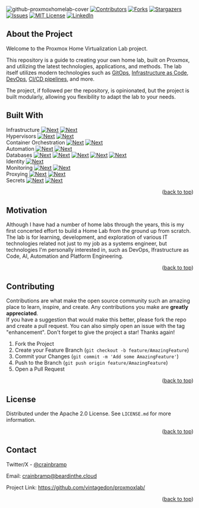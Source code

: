 ![github-proxmoxhomelab-cover](https://github.com/vintagedon/proxmoxlab/assets/4473026/c6b964cd-0d73-47a6-ae1b-7e682c53c2ca)
[![Contributors][contributors-shield]][contributors-url]
[![Forks][forks-shield]][forks-url]
[![Stargazers][stars-shield]][stars-url]
[![Issues][issues-shield]][issues-url]
[![MIT License][license-shield]][license-url]
[![LinkedIn][linkedin-shield]][linkedin-url]  

## About the Project
Welcome to the Proxmox Home Virtualization Lab project.  

This repository is a guide to creating your own home lab, built on Proxmox, and utilizing the latest technologies, applications, and methods. The lab itself utilizes modern technologies such as [GitOps](https://about.gitlab.com/topics/gitops/), [Infrastructure as Code](https://www.redhat.com/en/topics/automation/what-is-infrastructure-as-code-iac), [DevOps](https://www.wikiwand.com/en/DevOps), [CI/CD pipelines](https://about.gitlab.com/topics/ci-cd/), and more. 

The project, if followed per the repository, is opinionated, but the project is built modularly, allowing you flexibility to adapt the lab to your needs.

## Built With
Infrastructure [![Next][fortinet]][fortinet-url] [![Next][cloudflare]][cloudflare-url]  
Hypervisors [![Next][proxmox]][proxmox-url] [![Next][hyperv]][hyperv-url]  
Container Orchestration [![Next][kubernetes]][kubernetes-url] [![Next][portainer]][portainer-url]  
Automation [![Next][ansible]][ansible-url] [![Next][pulumi]][pulumi-url]  
Databases [![Next][mariadb]][mariadb-url] [![Next][postgresql]][postgresql-url] [![Next][victoriametrics]][victoriametrics-url] [![Next][couchdb]][couchdb-url] [![Next][microsoftsql]][microsoftsql-url]  
Identity [![Next][microsoftazure]][microsoftazure-url]  
Monitoring [![Next][prometheus]][prometheus-url] [![Next][grafana]][grafana-url]  
Proxying [![Next][npm]][npm-url] [![Next][traefik]][traefik-url]  
Secrets [![Next][bitwarden]][bitwarden-url] [![Next][vault]][vault-url]  
<p align="right">(<a href="#readme-top">back to top</a>)</p>

## Motivation

Although I have had a number of home labs through the years, this is my first concerted effort to build a Home Lab from the ground up from scratch. The lab is for learning, development, and exploration of various IT technologies related not just to my job as a systems engineer, but technologies I'm personally interested in, such as DevOps, Ifrastructure as Code, AI, Automation and Platform Engineering.
<p align="right">(<a href="#readme-top">back to top</a>)</p>

<!-- CONTRIBUTING -->
## Contributing
Contributions are what make the open source community such an amazing place to learn, inspire, and create. Any contributions you make are **greatly appreciated**.  
If you have a suggestion that would make this better, please fork the repo and create a pull request. You can also simply open an issue with the tag "enhancement".
Don't forget to give the project a star! Thanks again!  
1. Fork the Project
2. Create your Feature Branch (`git checkout -b feature/AmazingFeature`)
3. Commit your Changes (`git commit -m 'Add some AmazingFeature'`)
4. Push to the Branch (`git push origin feature/AmazingFeature`)
5. Open a Pull Request
<p align="right">(<a href="#readme-top">back to top</a>)</p>

<!-- LICENSE -->
## License
Distributed under the Apache 2.0 License. See `LICENSE.md` for more information.  
<p align="right">(<a href="#readme-top">back to top</a>)</p>

<!-- CONTACT -->
## Contact
Twitter/X - [@crainbramp](https://twitter.com/crainbramp)

Email: crainbramp@beardinthe.cloud

Project Link: https://github.com/vintagedon/proxmoxlab/
<p align="right">(<a href="#readme-top">back to top</a>)</p>

<!-- MARKDOWN LINKS & IMAGES -->
<!-- https://www.markdownguide.org/basic-syntax/#reference-style-links -->
[contributors-shield]: https://img.shields.io/github/contributors/vintagedon/proxmoxlab.svg?style=for-the-badge
[contributors-url]: https://github.com/vintagedon/proxmoxlab/graphs/contributors
[forks-shield]: https://img.shields.io/github/forks/vintagedon/proxmoxlab.svg?style=for-the-badge
[forks-url]: https://github.com/vintagedon/proxmoxlab/network/members
[stars-shield]: https://img.shields.io/github/stars/vintagedon/proxmoxlab.svg?style=for-the-badge
[stars-url]: https://github.com/vintagedon/proxmoxlab/stargazers
[issues-shield]: https://img.shields.io/github/issues/vintagedon/proxmoxlab.svg?style=for-the-badge
[issues-url]: https://github.com/vintagedon/proxmoxlab/issues
[license-shield]: https://img.shields.io/github/license/vintagedon/proxmoxlab.svg?style=for-the-badge
[license-url]: https://github.com/vintagedon/proxmoxlab/blob/master/LICENSE.txt
[license-shield]: https://img.shields.io/github/license/vintagedon/proxmoxlab.svg?style=for-the-badge
[license-url]: https://github.com/vintagedon/proxmoxlab/blob/master/LICENSE.txt
[linkedin-shield]: https://img.shields.io/badge/-LinkedIn-black.svg?style=for-the-badge&logo=linkedin&colorB=555
[linkedin-url]: https://www.linkedin.com/in/donaldfountain
[proxmox]: https://img.shields.io/badge/proxmox-E57000?style=for-the-badge&logo=proxmox&logoColor=000000
[proxmox-url]: https://www.proxmox.com/en/proxmox-virtual-environment/overview
[ansible]: https://img.shields.io/badge/ansible-EE0000?style=for-the-badge&logo=ansible&logoColor=000000
[ansible-url]: https://www.ansible.com
[pulumi]: https://img.shields.io/badge/pulumi-8A3391?style=for-the-badge&logo=pulumi&logoColor=FFFFF
[pulumi-url]: https://www.pulumi.com
[kubernetes]: https://img.shields.io/badge/kubernetes-326CE5?style=for-the-badge&logo=kubernetes&logoColor=FFFFFF
[kubernetes-url]: https://kubernetes.io
[hyperv]: https://img.shields.io/badge/hyperv-326CE5?style=for-the-badge&logo=windows&logoColor=000000
[hyperv-url]: https://learn.microsoft.com/en-us/windows-server/virtualization/hyper-v/hyper-v-technology-overview
[portainer]: https://img.shields.io/badge/portainer-326CE5?style=for-the-badge&logo=portainer&logoColor=FFFFFF
[portainer-url]: https://www.portainer.io
[couchdb]: https://img.shields.io/badge/couchdb-E42528?style=for-the-badge&logo=apachecouchdb&logoColor=000000
[couchdb-url]: https://couchdb.apache.org/
[mariadb]: https://img.shields.io/badge/mariadb-003545?style=for-the-badge&logo=mariadb&logoColor=000000
[mariadb-url]: https://couchdb.apache.org/
[postgresql]: https://img.shields.io/badge/postgresql-4169E1?style=for-the-badge&logo=postgresql&logoColor=000000
[postgresql-url]: https://www.postgresql.org/
[victoriametrics]: https://img.shields.io/badge/victoriametrics-621773?style=for-the-badge&logo=victoriametrics&logoColor=000000
[victoriametrics-url]: https://victoriametrics.com/
[prometheus]: https://img.shields.io/badge/prometheus-E6522C?style=for-the-badge&logo=prometheus&logoColor=000000
[prometheus-url]: https://prometheus.io/
[grafana]: https://img.shields.io/badge/grafana-F46800?style=for-the-badge&logo=grafana&logoColor=000000
[grafana-url]: https://grafana.com/
[azuredevops]: https://img.shields.io/badge/grafana-0078D7?style=for-the-badge&logo=grafana&logoColor=000000
[azuredevops-url]: https://grafana.com/
[microsoftazure]: https://img.shields.io/badge/Microsoft_Entra-0078D4?style=for-the-badge&logo=microsoftazure&logoColor=000000
[microsoftazure-url]: https://azure.microsoft.com/en-us
[npm]: https://img.shields.io/badge/nginx_proxymanager-F15833?style=for-the-badge&logo=nginxproxymanager&logoColor=000000
[npm-url]: https://nginxproxymanager.com/
[traefik]: https://img.shields.io/badge/traefik-24A1C1?style=for-the-badge&logo=traefikproxy&logoColor=000000
[traefik-url]: https://traefik.io/traefik/
[bitwarden]: https://img.shields.io/badge/bitwarden_server-175DDC?style=for-the-badge&logo=bitwarden&logoColor=000000
[bitwarden-url]: https://github.com/bitwarden/server
[fortinet]: https://img.shields.io/badge/fortinet-EE3124?style=for-the-badge&logo=fortinet&logoColor=000000
[fortinet-url]: https://github.com/bitwarden/server
[vault]: https://img.shields.io/badge/vault-FFEC6E?style=for-the-badge&logo=vault&logoColor=000000
[vault-url]: https://www.vaultproject.io/
[vagrant]: https://img.shields.io/badge/vagrant-1868F2?style=for-the-badge&logo=vagrant&logoColor=000000
[vagrant-url]: https://www.vagrantup.com/
[cloudflare]: https://img.shields.io/badge/cloudflare-F38020?style=for-the-badge&logo=cloudflare&logoColor=000000
[cloudflare-url]: https://www.cloudflare.com/
[microsoftsql]: https://img.shields.io/badge/sql_server-CC2927?style=for-the-badge&logo=microsoftsqlserver&logoColor=000000
[microsoftsql-url]: https://www.microsoft.com/en-us/sql-server/sql-server-2022
